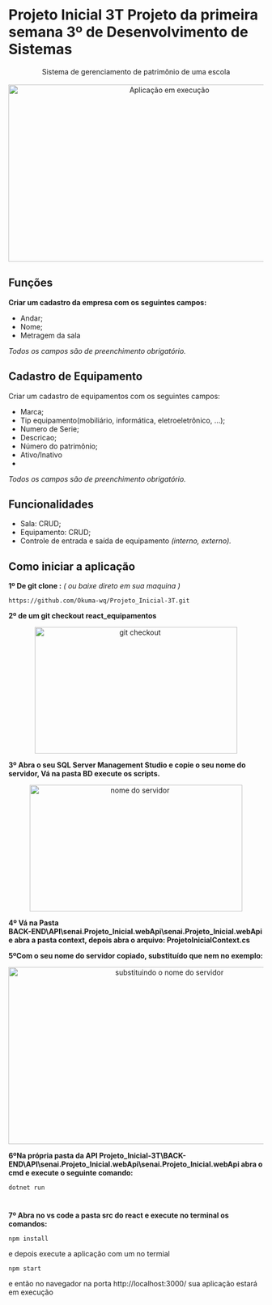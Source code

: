 
 
# Projeto Inicial 3T Projeto da primeira semana 3º de Desenvolvimento de Sistemas 

<div align=center> 
Sistema de gerenciamento de patrimônio de uma escola
</div> 

<br>

<div align=center> 
 <img   alt="Aplicação em execução" height="350" width="620" src="https://imgur.com/6AHjsi7.gif">  
</div> 

## Funções  
**Criar um cadastro da empresa com os seguintes campos:** 
- Andar; 
- Nome; 
- Metragem da sala 

 *Todos os campos são de preenchimento obrigatório.* 

## Cadastro de Equipamento  
Criar um cadastro de equipamentos com os seguintes campos: 
- Marca; 
-  Tip equipamento(mobiliário, informática, eletroeletrônico, ...); 
- Numero de Serie;
-  Descricao; 
- Número do patrimônio; 
-  Ativo/Inativo 
- 
 *Todos os campos são de preenchimento obrigatório.*  

## Funcionalidades  
- Sala: CRUD; 
- Equipamento: CRUD;
 - Controle de entrada e saída de equipamento *(interno, externo).*
 

## Como iniciar a aplicação
**1º De git clone :** *( ou baixe direto em sua maquina )*

    https://github.com/Okuma-wq/Projeto_Inicial-3T.git 


**2º de um git checkout react_equipamentos** 
 
 
<div align=center> 
<img   alt="git checkout" height="250" width="400" src="https://imgur.com/pKX2dhX.png">  
</div> 

**3º Abra o seu SQL Server Management Studio  e copie o seu nome do servidor, Vá  na pasta BD execute os scripts.**

<div align=center> 
<img   alt="nome do servidor" height="250" width="420" src="https://imgur.com/tZrcvzw.png">  
</div> 

**4º Vá na Pasta  
BACK-END\API\senai.Projeto_Inicial.webApi\senai.Projeto_Inicial.webApi
e abra a pasta context, depois abra o arquivo: ProjetoInicialContext.cs**

**5ºCom o seu nome do servidor copiado,  substituído que nem no exemplo:**
<div align=center> 
<img   alt="substituindo o nome do servidor" height="350" width="620" src="https://imgur.com/mNikwn6.gif">  
</div> 

**6ºNa própria pasta da API Projeto_Inicial-3T\BACK-END\API\senai.Projeto_Inicial.webApi\senai.Projeto_Inicial.webApi abra o cmd e execute o seguinte comando:**

    dotnet run

 
#
**7º Abra no vs code a pasta src do react e execute no terminal os comandos:**

    npm install
e depois execute a aplicação com um no termial

    npm start

e então no navegador na porta http://localhost:3000/ sua aplicação estará em execução


